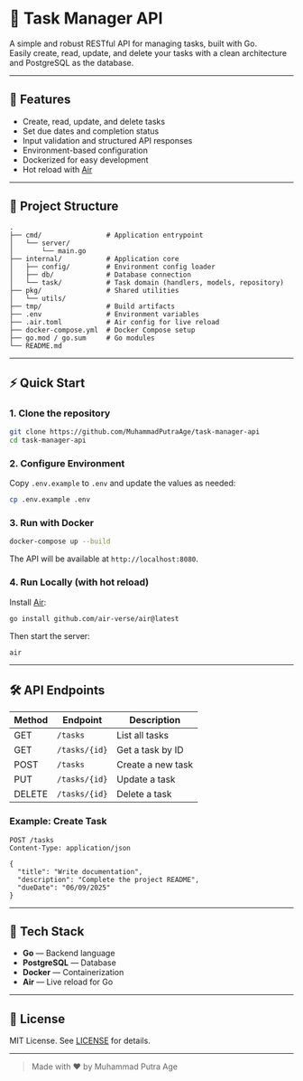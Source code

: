 # 📝 Task Manager API

A simple and robust RESTful API for managing tasks, built with Go.  
Easily create, read, update, and delete your tasks with a clean architecture and PostgreSQL as the database.

---

## 🚀 Features

- Create, read, update, and delete tasks
- Set due dates and completion status
- Input validation and structured API responses
- Environment-based configuration
- Dockerized for easy development
- Hot reload with [Air](https://github.com/air-verse/air)

---

## 📁 Project Structure

```
.
├── cmd/                # Application entrypoint
│   └── server/
│       └── main.go
├── internal/           # Application core
│   ├── config/         # Environment config loader
│   ├── db/             # Database connection
│   └── task/           # Task domain (handlers, models, repository)
├── pkg/                # Shared utilities
│   └── utils/
├── tmp/                # Build artifacts
├── .env                # Environment variables
├── .air.toml           # Air config for live reload
├── docker-compose.yml  # Docker Compose setup
├── go.mod / go.sum     # Go modules
└── README.md
```

---

## ⚡️ Quick Start

### 1. Clone the repository

```sh
git clone https://github.com/MuhammadPutraAge/task-manager-api
cd task-manager-api
```

### 2. Configure Environment

Copy `.env.example` to `.env` and update the values as needed:

```sh
cp .env.example .env
```

### 3. Run with Docker

```sh
docker-compose up --build
```

The API will be available at `http://localhost:8080`.

### 4. Run Locally (with hot reload)

Install [Air](https://github.com/cosmtrek/air):

```sh
go install github.com/air-verse/air@latest
```

Then start the server:

```sh
air
```

---

## 🛠️ API Endpoints

| Method | Endpoint      | Description       |
| ------ | ------------- | ----------------- |
| GET    | `/tasks`      | List all tasks    |
| GET    | `/tasks/{id}` | Get a task by ID  |
| POST   | `/tasks`      | Create a new task |
| PUT    | `/tasks/{id}` | Update a task     |
| DELETE | `/tasks/{id}` | Delete a task     |

### Example: Create Task

```http
POST /tasks
Content-Type: application/json

{
  "title": "Write documentation",
  "description": "Complete the project README",
  "dueDate": "06/09/2025"
}
```

---

## 🧩 Tech Stack

- **Go** — Backend language
- **PostgreSQL** — Database
- **Docker** — Containerization
- **Air** — Live reload for Go

---

## 📄 License

MIT License. See [LICENSE](LICENSE) for details.

---

> Made with ❤️ by Muhammad Putra Age
